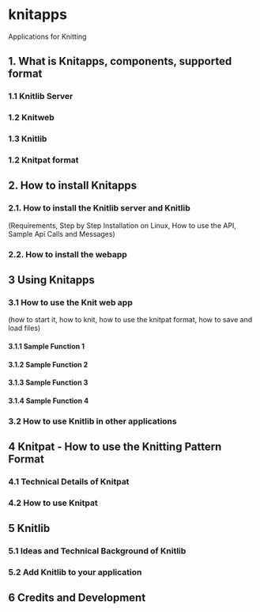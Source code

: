 # knitapps
Applications for Knitting

## 1. What is Knitapps, components, supported format
### 1.1 Knitlib Server
### 1.2 Knitweb
### 1.3 Knitlib
### 1.2 Knitpat format

## 2. How to install Knitapps 
### 2.1. How to install the Knitlib server and Knitlib
(Requirements, Step by Step Installation on Linux, How to use the API, Sample Api Calls and Messages)
### 2.2. How to install the webapp

## 3 Using Knitapps
### 3.1 How to use the Knit web app 
(how to start it, how to knit, how to use the knitpat format, how to save and load files)
#### 3.1.1 Sample Function 1
#### 3.1.2 Sample Function 2
#### 3.1.3 Sample Function 3
#### 3.1.4 Sample Function 4
### 3.2 How to use Knitlib in other applications

## 4 Knitpat - How to use the Knitting Pattern Format
### 4.1 Technical Details of Knitpat
### 4.2 How to use Knitpat

## 5 Knitlib
### 5.1 Ideas and Technical Background of Knitlib
### 5.2 Add Knitlib to your application

## 6 Credits and Development
